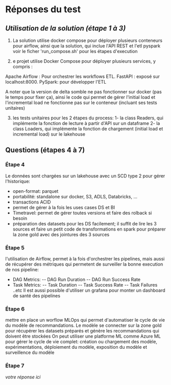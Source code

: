# Réponses du test

## _Utilisation de la solution (étape 1 à 3)_

1. La solution utilise docker compose pour déployer plusieurs conteneurs pour airflow, ainsi que la solution, qui inclue l'API REST et l'etl pyspark
 voir le ficher 'run_compose.sh' pour les étapes d'execution

 2. e projet utilise Docker Compose pour déployer plusieurs services, y compris :

Apache Airflow : Pour orchestrer les workflows ETL.
FastAPI : exposé sur localhost:8000.
PySpark: pour développer l'ETL

A noter que la version de delta somble ne pas fonctionner sur docker (pas le temps pour fixer ça), ainsi le code qui permet de gérer l'initial load et l'incremental load ne fonctionne pas sur le conteneur (incluant ses tests unitaires)

3. les tests unitaires pour les 2 étapes du process:
 1- la class Readers, qui implémente la fonction de lecture à partir d'API sur un dataframe
 2- la class Loaders, qui implémente la fonction de chargement (initial load et incremental load) sur le lakehouse

## Questions (étapes 4 à 7)

### Étape 4

Le données sont chargées sur un lakehouse avec un SCD type 2 pour gérer l'historique:
 - open-format: parquet
 - portabilité: standalone sur docker, S3, ADLS, Databricks, ...
 - transactions ACID
 - permet de gérer à la fois les uses cases DS et BI
 - Timetravel: permet de gérer toutes versions et faire des rolback si besoin
 - préparation des datasets pour les DS facilement; il suffit de lire les 3 sources et faire un petit code de transformations en spark pour préparer la zone gold avec des jointures des 3 sources


### Étape 5

l'utilisation de Airflow, permet à la fois d'orchestrer les pipelines, mais aussi de récupérer des métriques qui permetent de surveiller la bonne execution de nos pipeline:
- DAG Metrics:
 -- DAG Run Duration
 -- DAG Run Success Rate
- Task Metrics:
 -- Task Duration
 -- Task Success Rate
 -- Task Failures ..etc
Il est aussi possible d'utiliser un grafana pour monter un dashboard de santé des pipelines

### Étape 6

mettre en place un worflow MLOps qui permet d'automatiser le cycle de vie du modèle de recommandations.
Le modèle se connecter sur la zone gold pour récupérer les datasets préparés et génère les recommandations qui doivent être stockées
On peut utiliser une platforme ML comme Azure ML pour gérer le cycle de vie complet: création ou chargement des modèle, expérimentations, déploiement du modèle, exposition du modèle et surveillence du modèle

### Étape 7

_votre réponse ici_
